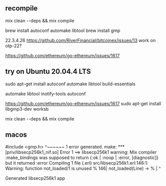 ## recompile

mix clean --deps && mix compile

brew install autoconf automake libtool
brew install gmp

22.3.4.26
https://github.com/RiverFinancial/bitcoinex/issues/13
work on otp-22?

https://github.com/ethereum/go-ethereum/issues/1617

## try on Ubuntu 20.04.4 LTS

sudo apt-get install autoconf automake libtool build-essentials

automake libtool inotify-tools autoconf

https://github.com/ethereum/go-ethereum/issues/1617
sudo apt-get install libgmp3-dev
worksb

mix clean --deps && mix compile

## macos

#include <gmp.h>
         ^~~~~~~
1 error generated.
make: *** [priv/libsecp256k1_nif.so] Error 1
==> libsecp256k1
warning: Mix compiler :make_bindings was supposed to return {:ok | :noop | :error, [diagnostic]} but it returned :error
Compiling 1 file (.erl)
src/libsecp256k1.erl:146:1: Warning: function not_loaded/1 is unused
%  146| not_loaded(Line) ->
%     | ^

Generated libsecp256k1 app


